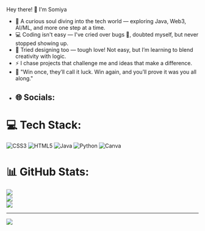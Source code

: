Hey there! 👋 I'm Somiya

- 🌱 A curious soul diving into the tech world — exploring Java, Web3, AI/ML, and more one step at a time.  
- 💻 Coding isn't easy — I've cried over bugs 🐞, doubted myself, but never stopped showing up.  
- 🎨 Tried designing too — tough love! Not easy, but I’m learning to blend creativity with logic.  
- ⚡ I chase projects that challenge me and ideas that make a difference.  
- 📌 "Win once, they’ll call it luck. Win again, and you’ll prove it was you all along."
- ## 🌐 Socials:


# 💻 Tech Stack:
![CSS3](https://img.shields.io/badge/css3-%231572B6.svg?style=for-the-badge&logo=css3&logoColor=white) ![HTML5](https://img.shields.io/badge/html5-%23E34F26.svg?style=for-the-badge&logo=html5&logoColor=white) ![Java](https://img.shields.io/badge/java-%23ED8B00.svg?style=for-the-badge&logo=openjdk&logoColor=white) ![Python](https://img.shields.io/badge/python-3670A0?style=for-the-badge&logo=python&logoColor=ffdd54) ![Canva](https://img.shields.io/badge/Canva-%2300C4CC.svg?style=for-the-badge&logo=Canva&logoColor=white)
# 📊 GitHub Stats:
![](https://github-readme-stats.vercel.app/api?username=Somiya-Chaturvedi&theme=bear&hide_border=false&include_all_commits=false&count_private=false)<br/>
![](https://nirzak-streak-stats.vercel.app/?user=Somiya-Chaturvedi&theme=bear&hide_border=false)<br/>
![](https://github-readme-stats.vercel.app/api/top-langs/?username=Somiya-Chaturvedi&theme=bear&hide_border=false&include_all_commits=false&count_private=false&layout=compact)

---
[![](https://visitcount.itsvg.in/api?id=Somiya-Chaturvedi&icon=0&color=0)](https://visitcount.itsvg.in)

